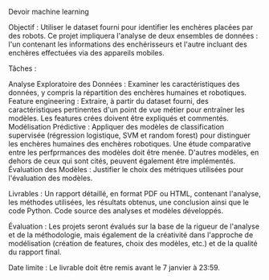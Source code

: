 Devoir machine learning

Objectif : Utiliser le dataset fourni pour identifier les enchères placées par des robots. Ce projet impliquera l'analyse de deux ensembles de données : l'un contenant les informations des enchérisseurs et l'autre incluant des enchères effectuées via des appareils mobiles.

Tâches :

Analyse Exploratoire des Données : Examiner les caractéristiques des données, y compris la répartition des enchères humaines et robotiques.
Feature engineering : Extraire, à partir du dataset fourni, des caractéristiques pertinentes d'un point de vue métier pour entraîner les modèles. Les features crées doivent être expliqués et commentés.
Modélisation Prédictive : Appliquer des modèles de classification supervisée (régression logistique, SVM et random forest) pour distinguer les enchères humaines des enchères robotiques. Une étude comparative entre les perfprmances des modèles doit être menée. D'autres modèles, en dehors de ceux qui sont cités, peuvent également être implémentés.
Évaluation des Modèles : Justifier le choix des métriques utilisées pour l'évaluation des modèles.

Livrables :
Un rapport détaillé, en format PDF ou HTML, contenant l'analyse, les méthodes utilisées, les résultats obtenus, une conclusion ainsi que le code Python.
Code source des analyses et modèles développés.

Évaluation : Les projets seront évalués sur la base de la rigueur de l'analyse et de la méthodologie, mais également de la créativité dans l'approche de modélisation (création de features, choix des modèles, etc.) et de la qualité du rapport final.

Date limite : Le livrable doit être remis avant le 7 janvier à 23:59.
